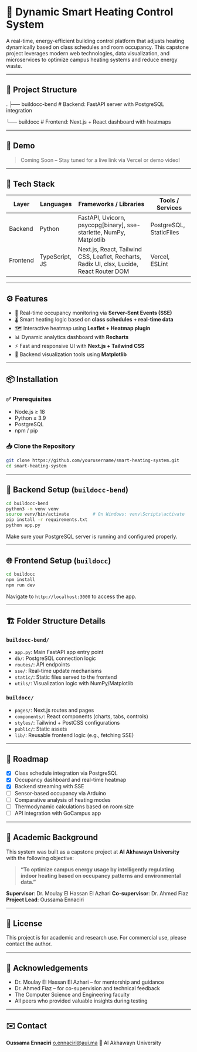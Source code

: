 # 🧠 Dynamic Smart Heating Control System

A real-time, energy-efficient building control platform that adjusts heating dynamically based on class schedules and room occupancy. This capstone project leverages modern web technologies, data visualization, and microservices to optimize campus heating systems and reduce energy waste.

---

## 📂 Project Structure

.
├── buildocc-bend     # Backend: FastAPI server with PostgreSQL integration

└── buildocc          # Frontend: Next.js + React dashboard with heatmaps


---

## 🚀 Demo

> Coming Soon – Stay tuned for a live link via Vercel or demo video!

---

## 🧰 Tech Stack

| Layer     | Languages         | Frameworks / Libraries                                                                       | Tools / Services           |
|-----------|------------------|-----------------------------------------------------------------------------------------------|----------------------------|
| Backend   | Python            | FastAPI, Uvicorn, psycopg[binary], sse-starlette, NumPy, Matplotlib                         | PostgreSQL, StaticFiles    |
| Frontend  | TypeScript, JS    | Next.js, React, Tailwind CSS, Leaflet, Recharts, Radix UI, clsx, Lucide, React Router DOM   | Vercel, ESLint             |

---

## ⚙️ Features

- 🔄 Real-time occupancy monitoring via **Server-Sent Events (SSE)**
- 🌡️ Smart heating logic based on **class schedules + real-time data**
- 🗺️ Interactive heatmap using **Leaflet + Heatmap plugin**
- 📊 Dynamic analytics dashboard with **Recharts**
- ⚡ Fast and responsive UI with **Next.js + Tailwind CSS**
- 🧪 Backend visualization tools using **Matplotlib**

---

## 📦 Installation

### ✅ Prerequisites

- Node.js ≥ 18  
- Python ≥ 3.9  
- PostgreSQL  
- npm / pip

### 📥 Clone the Repository

```bash
git clone https://github.com/yourusername/smart-heating-system.git
cd smart-heating-system
````

---

## 🔧 Backend Setup (`buildocc-bend`)

```bash
cd buildocc-bend
python3 -m venv venv
source venv/bin/activate         # On Windows: venv\Scripts\activate
pip install -r requirements.txt
python app.py
```

Make sure your PostgreSQL server is running and configured properly.

---

## 🌐 Frontend Setup (`buildocc`)

```bash
cd buildocc
npm install
npm run dev
```

Navigate to `http://localhost:3000` to access the app.

---

## 🏗 Folder Structure Details

### `buildocc-bend/`

* `app.py`: Main FastAPI app entry point
* `db/`: PostgreSQL connection logic
* `routes/`: API endpoints
* `sse/`: Real-time update mechanisms
* `static/`: Static files served to the frontend
* `utils/`: Visualization logic with NumPy/Matplotlib

### `buildocc/`

* `pages/`: Next.js routes and pages
* `components/`: React components (charts, tabs, controls)
* `styles/`: Tailwind + PostCSS configurations
* `public/`: Static assets
* `lib/`: Reusable frontend logic (e.g., fetching SSE)

---

## 📅 Roadmap

* [x] Class schedule integration via PostgreSQL
* [x] Occupancy dashboard and real-time heatmap
* [x] Backend streaming with SSE
* [ ] Sensor-based occupancy via Arduino
* [ ] Comparative analysis of heating modes
* [ ] Thermodynamic calculations based on room size
* [ ] API integration with GoCampus app

---

## 📘 Academic Background

This system was built as a capstone project at **Al Akhawayn University** with the following objective:

> **“To optimize campus energy usage by intelligently regulating indoor heating based on occupancy patterns and environmental data.”**

**Supervisor**: Dr. Moulay El Hassan El Azhari
**Co-supervisor**: Dr. Ahmed Fiaz
**Project Lead**: Oussama Ennaciri

---

## 📜 License

This project is for academic and research use. For commercial use, please contact the author.

---

## 🙌 Acknowledgements

* Dr. Moulay El Hassan El Azhari – for mentorship and guidance
* Dr. Ahmed Fiaz – for co-supervision and technical feedback
* The Computer Science and Engineering faculty
* All peers who provided valuable insights during testing

---

## ✉️ Contact

**Oussama Ennaciri**
o.ennaciri@aui.ma
📍 Al Akhawayn University
